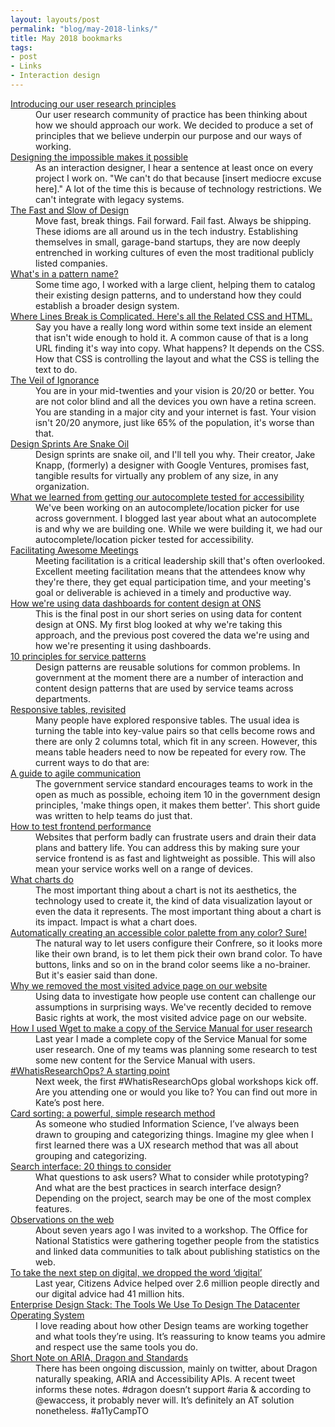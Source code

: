 ```yaml
---
layout: layouts/post
permalink: "blog/may-2018-links/"
title: May 2018 bookmarks
tags:
- post
- Links
- Interaction design
---
```


<dl>
  
  <dt><a href="https://digitalblog.coop.co.uk/2018/05/02/introducing-our-user-research-principles/">Introducing our user research principles</a></dt>
  <dd>Our user research community of practice has been thinking about how we should approach our work. We decided to produce a set of principles that we believe underpin our purpose and our ways of working.</dd>
  
  <dt><a href="http://www.craigabbott.co.uk/designing-the-impossible-makes-it-possible">Designing the impossible makes it possible</a></dt>
  <dd>As an interaction designer, I hear a sentence at least once on every project I work on. "We can't do that because [insert mediocre excuse here]." A lot of the time this is because of technology restrictions. We can't integrate with legacy systems.</dd>
  
  <dt><a href="https://markboulton.co.uk/journal/the-fast-and-slow-of-design">The Fast and Slow of Design</a></dt>
  <dd>Move fast, break things. Fail forward. Fail fast. Always be shipping. These idioms are all around us in the tech industry. Establishing themselves in small, garage-band startups, they are now deeply entrenched in working cultures of even the most traditional publicly listed companies.</dd>
  
  <dt><a href="https://ethanmarcotte.com/wrote/whats-in-a-pattern-name/">What's in a pattern name?</a></dt>
  <dd>Some time ago, I worked with a large client, helping them to catalog their existing design patterns, and to understand how they could establish a broader design system.</dd>
  
  <dt><a href="https://css-tricks.com/where-lines-break-is-complicated-heres-all-the-related-css-and-html/">Where Lines Break is Complicated. Here's all the Related CSS and HTML.</a></dt>
  <dd>Say you have a really long word within some text inside an element that isn't wide enough to hold it. A common cause of that is a long URL finding it's way into copy. What happens? It depends on the CSS. How that CSS is controlling the layout and what the CSS is telling the text to do.</dd>
  
  <dt><a href="https://blog.marvelapp.com/the-veil-of-ignorance/">The Veil of Ignorance</a></dt>
  <dd>You are in your mid-twenties and your vision is 20/20 or better. You are not color blind and all the devices you own have a retina screen. You are standing in a major city and your internet is fast. Your vision isn't 20/20 anymore, just like 65% of the population, it's worse than that.</dd>
  
  <dt><a href="https://medium.com/mule-design/design-sprints-are-snake-oil-fd6f8e385a27">Design Sprints Are Snake Oil</a></dt>
  <dd>Design sprints are snake oil, and I'll tell you why. Their creator, Jake Knapp, (formerly) a designer with Google Ventures, promises fast, tangible results for virtually any problem of any size, in any organization.</dd>
  
  <dt><a href="https://accessibility.blog.gov.uk/2018/05/15/what-we-learned-from-getting-our-autocomplete-tested-for-accessibility/">What we learned from getting our autocomplete tested for accessibility</a></dt>
  <dd>We've been working on an autocomplete/location picker for use across government. I blogged last year about what an autocomplete is and why we are building one. While we were building it, we had our autocomplete/location picker tested for accessibility.</dd>
  
  <dt><a href="https://larahogan.me/meeting-facilitation/">Facilitating Awesome Meetings</a></dt>
  <dd>Meeting facilitation is a critical leadership skill that's often overlooked. Excellent meeting facilitation means that the attendees know why they're there, they get equal participation time, and your meeting's goal or deliverable is achieved in a timely and productive way.</dd>
  
  <dt><a href="https://digitalblog.ons.gov.uk/2018/05/14/how-were-using-data-dashboards-for-content-design-at-ons/">How we're using data dashboards for content design at ONS</a></dt>
  <dd>This is the final post in our short series on using data for content design at ONS. My first blog looked at why we're taking this approach, and the previous post covered the data we're using and how we're presenting it using dashboards.</dd>
  
  <dt><a href="https://designnotes.blog.gov.uk/2018/05/17/10-principles-for-service-patterns/">10 principles for service patterns</a></dt>
  <dd>Design patterns are reusable solutions for common problems. In government at the moment there are a number of interaction and content design patterns that are used by service teams across departments.</dd>
  
  <dt><a href="http://lea.verou.me/2018/05/responsive-tables-revisited/">Responsive tables, revisited</a></dt>
  <dd>Many people have explored responsive tables. The usual idea is turning the table into key-value pairs so that cells become rows and there are only 2 columns total, which fit in any screen. However, this means table headers need to now be repeated for every row. The current ways to do that are:</dd>
  
  <dt><a href="http://www.defra.net/home/a-guide-to-agile-communication">A guide to agile communication</a></dt>
  <dd>The government service standard encourages teams to work in the open as much as possible, echoing item 10 in the government design principles, 'make things open, it makes them better'. This short guide was written to help teams do just that.</dd>
  
  <dt><a href="https://www.gov.uk/service-manual/technology/how-to-test-frontend-performance">How to test frontend performance</a></dt>
  <dd>Websites that perform badly can frustrate users and drain their data plans and battery life. You can address this by making sure your service frontend is as fast and lightweight as possible. This will also mean your service works well on a range of devices.</dd>
  
  <dt><a href="https://medium.com/@Elijah_Meeks/what-charts-do-48ed96f70a74">What charts do</a></dt>
  <dd>The most important thing about a chart is not its aesthetics, the technology used to create it, the kind of data visualization layout or even the data it represents. The most important thing about a chart is its impact. Impact is what a chart does.</dd>
  
  <dt><a href="https://medium.com/confrere/automatically-creating-an-accessible-color-palette-from-any-color-sure-e735c3f2f45e">Automatically creating an accessible color palette from any color? Sure!</a></dt>
  <dd>The natural way to let users configure their Confrere, so it looks more like their own brand, is to let them pick their own brand color. To have buttons, links and so on in the brand color seems like a no-brainer. But it's easier said than done.</dd>
  
  <dt><a href="https://wearecitizensadvice.org.uk/why-were-removing-the-most-visited-advice-page-on-our-website-d1664076dd56">Why we removed the most visited advice page on our website</a></dt>
  <dd>Using data to investigate how people use content can challenge our assumptions in surprising ways. We've recently decided to remove Basic rights at work, the most visited advice page on our website.</dd>
  
  <dt><a href="https://designnotes.blog.gov.uk/2018/05/23/how-i-used-wget-to-make-a-copy-of-the-service-manual-for-user-research/">How I used Wget to make a copy of the Service Manual for user research</a></dt>
  <dd>Last year I made a complete copy of the Service Manual for some user research. One of my teams was planning some research to test some new content for the Service Manual with users.</dd>
  
  <dt><a href="https://medium.com/researchops-community/whatisresearchops-a-starting-point-aa7174eb9759">#WhatisResearchOps? A starting&nbsp;point</a></dt>
  <dd>Next week, the first #WhatisResearchOps global workshops kick off. Are you attending one or would you like to? You can find out more in Kate’s post here.</dd>
  
  <dt><a href="https://medium.com/design-ibm/card-sorting-a-powerful-simple-research-method-9d1566be9b62">Card sorting: a powerful, simple research&nbsp;method</a></dt>
  <dd>As someone who studied Information Science, I’ve always been drawn to grouping and categorizing things. Imagine my glee when I first learned there was a UX research method that was all about grouping and categorizing.</dd>
  
  <dt><a href="https://uxplanet.org/search-interface-20-things-to-consider-4b1466e98881">Search interface: 20 things to&nbsp;consider</a></dt>
  <dd>What questions to ask users? What to consider while prototyping? And what are the best practices in search interface design?  Depending on the project, search may be one of the most complex features.</dd>
  
  <dt><a href="https://blog.ldodds.com/2018/05/29/observations-on-the-web/">Observations on the web</a></dt>
  <dd>About seven years ago I was invited to a workshop. The Office for National Statistics were gathering together people from the statistics and linked data communities to talk about publishing statistics on the web.</dd>
  
  <dt><a href="https://wearecitizensadvice.org.uk/to-take-the-next-step-on-digital-we-dropped-the-word-digital-14b09ec2f25f">To take the next step on digital, we dropped the word ‘digital’</a></dt>
  <dd>Last year, Citizens Advice helped over 2.6 million people directly and our digital advice had 41 million hits.</dd>
  
  <dt><a href="https://medium.com/@leemunroe/enterprise-design-stack-the-tools-we-use-to-design-the-datacenter-operating-system-6865ed73ff04">Enterprise Design Stack: The Tools We Use To Design The Datacenter Operating System</a></dt>
  <dd>I love reading about how other Design teams are working together and what tools they’re using. It’s reassuring to know teams you admire and respect use the same tools you do.</dd>
  
  <dt><a href="https://developer.paciellogroup.com/blog/2013/11/short-note-aria-dragon-accessibility/">Short Note on ARIA, Dragon and Standards</a></dt>
  <dd>There has been ongoing discussion, mainly on twitter, about Dragon naturally speaking, ARIA and Accessibility APIs. A recent tweet informs these notes.  #dragon doesn’t support #aria &amp; according to @ewaccess, it probably never will. It’s definitely an AT solution nonetheless. #a11yCampTO</dd>
  
</dl>